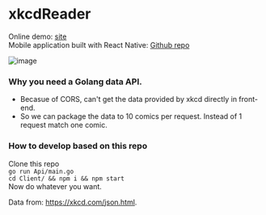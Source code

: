 # xkcdReader

Online demo: [site](http://davidguan.me/xkcdReader/)    
Mobile application built with React Native: [Github repo](https://github.com/EcutDavid/react-native-xkcdReader)    

![image](https://cloud.githubusercontent.com/assets/10692276/16587760/bce8a7c0-42fe-11e6-9154-b67909e30284.png)


### Why you need a Golang data API.
* Becasue of CORS, can't get the data provided by xkcd directly in front-end.
* So we can package the data to 10 comics per request. Instead of 1 request match one comic.

### How to develop based on this repo
Clone this repo   
`go run Api/main.go`   
`cd Client/ && npm i && npm start`   
Now do whatever you want.

Data from: https://xkcd.com/json.html.
